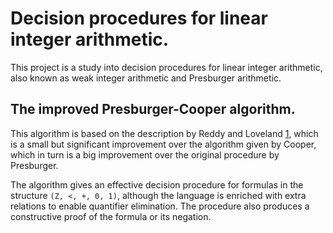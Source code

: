 # Decision procedures for linear integer arithmetic.
This project is a study into decision procedures for linear integer arithmetic, 
also known as weak integer arithmetic and Presburger arithmetic.

## The improved Presburger-Cooper algorithm.
This algorithm is based on the description by Reddy and Loveland [1], which is a 
small but significant improvement over the algorithm given by Cooper, which in 
turn is a big improvement over the original procedure by Presburger.

The algorithm gives an effective decision procedure for formulas in the 
structure `(Z, <, +, 0, 1)`, although the language is enriched with extra 
relations to enable quantifier elimination. The procedure also produces a 
constructive proof of the formula or its negation.

[1]: https://dl.acm.org/doi/10.1145/800133.804361
